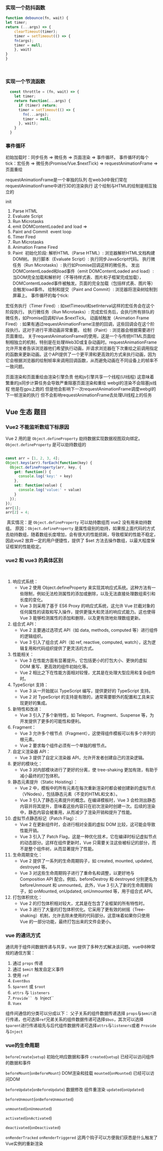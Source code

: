 ### 实现一个防抖函数

```js
function debounce(fn, wait) {​
let timer;​
return (...args) => {​
    clearTimeout(timer); ​
    timer = setTimeout(() => {​
    fn(args);​
    timer = null;​
    }, wait)  ​
}​
}​
```
​
### 实现一个节流函数​

```js
  const throttle = (fn, wait) => {​
    let timer;​
    return function(...args) {​
      if (timer) return;​
      timer = setTimeout(() => {​
        fn(...args);​
        timer = null;​
      }, wait);​
    }​
  }​
```

### 事件循环

初始加载时：同步任务 => 微任务 => 页面渲染 => 事件循环。
事件循环的每个tick：宏任务 => 微任务(Promise/Vue.$nextTick) => requestAnimationFrame => 页面重绘

requestAnimationFrame是一个单独的队列
在web3d中我们常在requestAnimationFrame中进行3D的渲染执行 这个绘制与HTML的绘制是相互独立的

init
1. Parse HTML
2. Evaluate Script
3. Run Microtasks
4. emit DOMContentLoaded and load =>
5. Paint and Commit
​
event loop
1. Timer Fired
2. Run Microtasks
3. Animation Frame Fired
4. Paint
​
初始化阶段:
解析HTML（Parse HTML）: 浏览器解析HTML文档构建DOM树。
执行脚本（Evaluate Script）: 执行同步JavaScript代码。
执行微任务（Run Microtasks）: 执行如Promise回调这样的微任务。
发出DOMContentLoaded和load事件（emit DOMContentLoaded and load）: 当DOM完全加载和解析时（不等待样式表、图片和子框架完成加载），DOMContentLoaded事件被触发。页面的完全加载（包括样式表、图片等）会触发load事件。
绘制和提交（Paint and Commit）: 浏览器将渲染树绘制到屏幕上。
事件循环的每个tick:

宏任务执行（Timer Fired）: 如setTimeout和setInterval这样的宏任务会在这个阶段执行。
执行微任务（Run Microtasks）: 完成宏任务后，会执行所有排队的微任务，如Promise回调和Vue.$nextTick。
动画帧触发（Animation Frame Fired）: 如果有通过requestAnimationFrame注册的回调，这些回调会在这个阶段执行。这对于进行平滑动画非常重要。
绘制（Paint）: 浏览器会根据需要进行页面重绘。
关于requestAnimationFrame的使用，这是一个与传统HTML页面绘制相独立的机制，特别是在处理Web3D或复杂动画时。requestAnimationFrame允许开发者告诉浏览器他们希望执行动画，并请求浏览器在下次重绘之前调用指定的函数来更新动画。这个API提供了一个更平滑和更高效的方式来执行动画，因为它会根据浏览器的绘制帧率来调用回调函数，从而避免动画在不同设备上的帧率不一致问题。

页面渲染和页面重绘由渲染引擎负责 他和js引擎共享一个线程(UI线程) 这意味着繁重的js同步计算任务会导致严重阻塞页面渲染和重绘
webgl的渲染不会阻塞js线程 他是在gpu上跑的 但是他会影响下一次requestAnimationFrame调度webgl的下一帧渲染的执行 但不会影响requestAnimationFrame去处理UI线程上的任务

## Vue 生态 题目​

### Vue2 不能监听数组下标原因 ​

Vue 2 用的是 `Object.defineProperty` 劫持数据实现数据视图双向绑定。​
`Object.defineProperty` 是可以劫持数组的​

```js
​
const arr = [1, 2, 3, 4];​
Object.keys(arr).forEach(function(key) {​
  Object.defineProperty(arr, key, {​
    get: function() {​
      console.log('key:' + key)​
    },​
    set: function(value) {​
      console.log('value:' + value)​
    }​
  });​
});​
arr[1];​
arr[2] = 4;​
```
​
真实情况：是 `Object.defineProperty` 可以劫持数组而 vue2 没有用来劫持数组。​
原因：`Object.defineProperty` 是属性级别的劫持，如果按上面代码的方式去劫持数组，随着数组长度增加，会有很大的性能损耗，导致框架的性能不稳定，因此vue2 放弃一定的用户便捷性，提供了 $set 方法去操作数组，以最大程度保证框架的性能稳定。​
​
​
​
### vue2 和  vue3 的具体区别​
​
1. 响应式系统：​
    + Vue 2 使用 Object.defineProperty 来实现其响应式系统。这种方法有一些限制，例如无法检测属性的添加或删除，以及无法直接处理数组索引和长度的变化。​
    + Vue 3 则采用了基于 ES6 Proxy 的响应式系统，这允许 Vue 拦截对象的任何属性的读取和写入操作，提供更强大和灵活的响应式能力。这也使得 Vue 3 能够检测属性的添加和删除，以及更有效地处理数组更新。​
2. 组合式 API：​
    + Vue 2 主要通过选项式 API（如 data, methods, computed 等）进行组件的逻辑组织。​
    + Vue 3 引入了组合式 API（如 ref, reactive, computed, watch），这为逻辑复用和代码组织提供了更灵活的方式。​
3. 性能相关：​
    + Vue 3 在性能方面有显著提升。它包括更小的打包大小、更快的虚拟 DOM 重写、更高效的组件初始化等。​
    + Vue 2 相比之下在性能方面相对较慢，尤其是在处理大型应用和复杂组件时。​
4. TypeScript 支持：​
    + Vue 3 从一开始就以 TypeScript 编写，提供更好的 TypeScript 支持。​
    + Vue 2 对 TypeScript 的支持是有限的，通常需要额外的配置和工具来实现更好的集成。​
5. 新特性和改进：​
    + Vue 3 引入了多个新特性，如 Teleport、Fragment、Suspense 等，为开发提供了更多的可能性和便利。​
6. Fragment：​
    + Vue 3 允许多个根节点（Fragment），这使得组件模板可以有多个并列的根元素。​
    + Vue 2 要求每个组件必须有一个单独的根节点。​
7. 自定义渲染器 API：​
    + Vue 3 提供了自定义渲染器 API，允许开发者创建自己的渲染逻辑。​
8. 更好的模块化：​
    + Vue 3 对内部模块进行了更好的分离，使 tree-shaking 更加有效，有助于减小最终的打包体积。​
9. 静态元素提升（Static Hoisting）：​
    + Vue 2 中，模板中的所有元素在每次重新渲染时都会被创建新的虚拟节点（VNodes），包括静态元素（不变的HTML和文本）。​
    + Vue 3 引入了静态元素提升的概念。在编译模板时，Vue 3 会检测出静态内容并将其提升，意味着这些内容只在初次渲染时创建一次。后续的渲染中，静态内容会被重用，从而减少了渲染开销和提升了性能。​
10. 虚拟节点静态标记（Patch Flag）：​
    + Vue 2 在更新组件时，会进行相对全面的虚拟 DOM 比较，这可能会导致性能开销。​
    + Vue 3 引入了 Patch Flag，这是一种优化技术，它在编译时标记虚拟节点的动态部分。这样在组件更新时，Vue 只需要关注这些被标记的部分，而不是整个组件树，从而显著提升了性能。​
11. 生命周期变化：​
    + Vue 2 提供了一系列的生命周期钩子，如 created, mounted, updated, destroyed 等。​
    + Vue 3 对这些生命周期钩子进行了重命名和调整，以更好地与 Composition API 配合。例如，beforeDestroy 和 destroyed 分别更名为 beforeUnmount 和 unmounted。此外，Vue 3 引入了新的生命周期钩子，如 onMounted, onUpdated, onUnmounted 等，用于组合式 API。​
12. 打包体积优化：​
    + Vue 2 的打包体积相对较大，尤其是在包含了全框架的所有特性时。​
    + Vue 3 进行了大量的打包体积优化。它采用了更有效的树摇（Tree-shaking）机制，允许去除未使用的代码部分。这意味着如果你只使用 Vue 的一部分功能，最终打包出来的文件会更小。​
​
### vue 的通讯方式​

通讯用于组件间数据传递与共享，vue 提供了多种方式解决该问题。​
vue中8种常规的通信方案：​
1. 通过 `props` 传递​
2. 通过 `$emit` 触发自定义事件​
3. 使用 `ref`​
4. `EventBus​`
5. `$parent` 或 `$root`​
6. `attrs` 与 `listeners`​
7. `Provide`` 与 `Inject​``
8. `Vuex​`

组件间通信的分类可以分成以下：​
父子关系的组件数据传递选择 `props`与`$emit`进行传递，也可选择`ref`​
兄弟关系的组件数据传递可选择`$bus`，其次可以选择`$parent`进行传递​
祖先与后代组件数据传递可选择`attrs`与`listeners`或者 `Provide`与`Inject`​

### vue的生命周期

`beforeCreate`(`setup`)
    初始化响应数据和事件
`created`(`setup`) 已经可以访问组件的数据和事件

`beforeMount`(`onBeforeMount`)
    DOM渲染和挂载
`mounted`(`onMounted`) 已经可以访问DOM

`beforeUpdate`(`onBeforeUpdate`) 
    数据修改 组件重渲染
`updated`(`onUpdated`)

`beforeUnmount`(`onBeforeUnmounted`) 

`unmounted`(`onUnmounted`)

`activated`(`onActivated`)

`deactivated`(`onDeactivated`)

`onRenderTracked` `onRenderTriggered` 这两个钩子可以方便我们获悉是什么触发了Vue实例的重新渲染